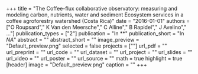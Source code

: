 +++
title = "The Coffee-flux collaborative observatory: measuring and modeling carbon, nutrients, water and sediment Ecosystem services in a coffee agroforestry watershed (Costa Rica)"
date = "2016-01-01"
authors = ["O Roupsard"," K Van den Meersche"," C Alline"," B Rapidel"," J Avelino"," ..."]
publication_types = ["2"]
publication = "In **"
publication_short = "In *NA*"
abstract = ""
abstract_short = ""
image_preview = "Default_preview.png"
selected =  false
projects = [""]
url_pdf = ""
url_preprint = ""
url_code = ""
url_dataset =  ""
url_project =  ""
url_slides =  ""
url_video =  ""
url_poster =  ""
url_source =  ""
math = true
highlight = true
[header]
image = "Default_preview.png"
caption =  ""
+++
